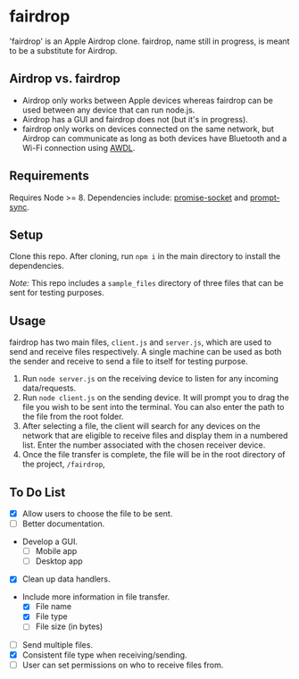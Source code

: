# fairdrop

'fairdrop' is an Apple Airdrop clone. fairdrop, name still in progress, is meant to be a substitute for Airdrop.

## Airdrop vs. fairdrop
- Airdrop only works between Apple devices whereas fairdrop can be used between any device that can run node.js.
- Airdrop has a GUI and fairdrop does not (but it's in progress).
- fairdrop only works on devices connected on the same network, but Airdrop can communicate as long as both devices have Bluetooth and a Wi-Fi connection using [AWDL](https://owlink.org/wiki/#what-is-apple-wireless-direct-link-awdl).

## Requirements
Requires Node >= 8.
Dependencies include: [promise-socket](https://www.npmjs.com/package/promise-socket) and [prompt-sync](https://www.npmjs.com/package/prompt-sync).

## Setup
Clone this repo. After cloning, run `npm i` in the main directory to install the dependencies.

*Note:* This repo includes a `sample_files` directory of three files that can be sent for testing purposes.

## Usage
fairdrop has two main files, `client.js` and `server.js`, which are used to send and receive files respectively. A single machine can be used as both the sender and receive to send a file to itself for testing purpose.

1. Run `node server.js` on the receiving device to listen for any incoming data/requests.
2. Run `node client.js` on the sending device. It will prompt you to drag the file you wish to be sent into the terminal. You can also enter the path to the file from the root folder.
3. After selecting a file, the client will search for any devices on the network that are eligible to receive files and display them in a numbered list. Enter the number associated with the chosen receiver device.
4. Once the file transfer is complete, the file will be in the root directory of the project, `/fairdrop`,

## To Do List

 - [x] Allow users to choose the file to be sent.
 - [ ] Better documentation.
 - Develop a GUI.
	 - [ ] Mobile app
	 - [ ] Desktop app
- [x] Clean up data handlers.
- Include more information in file transfer.
	- [x] File name
	- [x] File type
	- [ ] File size (in bytes)
- [ ] Send multiple files.
- [x] Consistent file type when receiving/sending.
- [ ] User can set permissions on who to receive files from.

